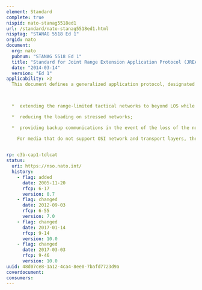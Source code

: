 ```yaml
---
element: Standard
complete: true
nispid: nato-stanag5518ed1
url: /standard/nato-stanag5518ed1.html
nisptag: "STANAG 5518 Ed 1"
orgid: nato
document:
  org: nato
  pubnum: "STANAG 5518 Ed 1"
  title: "Standard for Joint Range Extension Application Protocol (JREAP)"
  date: "2014-03-14"
  version: "Ed 1"
applicability: >2
  This document defines a generalized application protocol, designated as the Joint Range Extension Applications Protocol (JREAP). The JREAP enables tactical data to be transmitted over digital media and networks not originally designed for tactical data exchange.  Formatted tactical digital messages are embedded inside of JREAP messages as data fields within available commercial and Government protocols, such as those used over satellites and terrestrial links. Specialized management messages are also provided to transport data not contained in the formatted messages, in order to support TDL-unique functions. Capabilities are provided that include 

  

  *  extending the range-limited tactical networks to beyond LOS while reducing their dependence upon relay platforms;

  *  reducing the loading on stressed networks;

  *  providing backup communications in the event of the loss of the normal link, and 4) providing a connection to a platform that may not be equipped with the specialized communications equipment for that TDL.

    For media that do not support OSI network and transport layers, the JREAP provides network and transport layer functionality. For media supporting OSI network and transport layers, the JREAP is encapsulated within those layers. JREAP software can be integrated into a host system or into a stand-alone processor. The appropriate interface terminals are required at each end of any JREAP alternate media link.

  
rp: c3b-cap1-tdlcat
status:
  uri: https://nso.nato.int/
  history: 
    - flag: added
      date: 2005-11-20
      rfcp: 6-17
      version: 0.7
    - flag: changed
      date: 2012-09-03
      rfcp: 6-55
      version: 7.0
    - flag: changed
      date: 2017-01-14
      rfcp: 9-14
      version: 10.0
    - flag: changed
      date: 2017-03-03
      rfcp: 9-46
      version: 10.0
uuid: 48d07ce8-1a12-4ca4-8ee0-7bafd7723d9a
coverdocument:
consumers:
---
```

